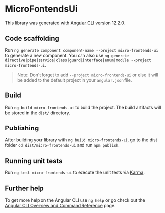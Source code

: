 # MicroFontendsUi

This library was generated with [Angular CLI](https://github.com/angular/angular-cli) version 12.2.0.

## Code scaffolding

Run `ng generate component component-name --project micro-frontends-ui` to generate a new component. You can also use `ng generate directive|pipe|service|class|guard|interface|enum|module --project micro-frontends-ui`.
> Note: Don't forget to add `--project micro-frontends-ui` or else it will be added to the default project in your `angular.json` file. 

## Build

Run `ng build micro-frontends-ui` to build the project. The build artifacts will be stored in the `dist/` directory.

## Publishing

After building your library with `ng build micro-frontends-ui`, go to the dist folder `cd dist/micro-frontends-ui` and run `npm publish`.

## Running unit tests

Run `ng test micro-frontends-ui` to execute the unit tests via [Karma](https://karma-runner.github.io).

## Further help

To get more help on the Angular CLI use `ng help` or go check out the [Angular CLI Overview and Command Reference](https://angular.io/cli) page.
